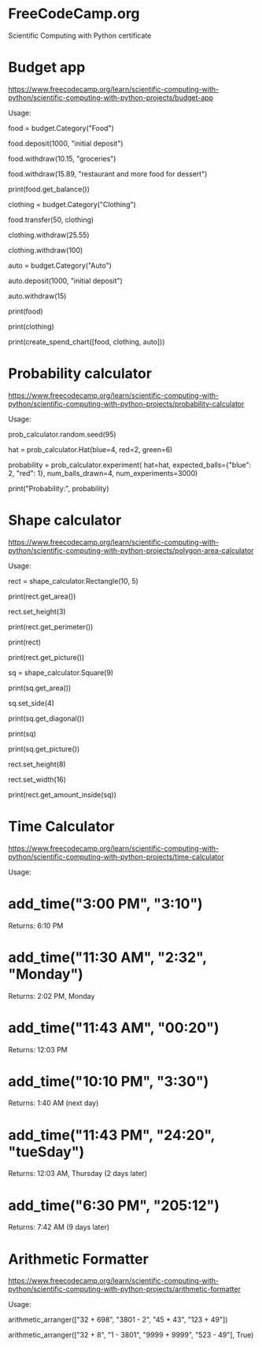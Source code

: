 # FreeCodeCamp.org
Scientific Computing with Python certificate


# Budget app

https://www.freecodecamp.org/learn/scientific-computing-with-python/scientific-computing-with-python-projects/budget-app

Usage:

food = budget.Category("Food")

food.deposit(1000, "initial deposit")

food.withdraw(10.15, "groceries")

food.withdraw(15.89, "restaurant and more food for dessert")

print(food.get_balance())

clothing = budget.Category("Clothing")

food.transfer(50, clothing)

clothing.withdraw(25.55)

clothing.withdraw(100)

auto = budget.Category("Auto")

auto.deposit(1000, "initial deposit")

auto.withdraw(15)

print(food)

print(clothing)

print(create_spend_chart([food, clothing, auto]))


# Probability calculator

https://www.freecodecamp.org/learn/scientific-computing-with-python/scientific-computing-with-python-projects/probability-calculator

Usage:

prob_calculator.random.seed(95)

hat = prob_calculator.Hat(blue=4, red=2, green=6)

probability = prob_calculator.experiment(
    hat=hat,
    expected_balls={"blue": 2,
                    "red": 1},
    num_balls_drawn=4,
    num_experiments=3000)
    
print("Probability:", probability)


# Shape calculator

https://www.freecodecamp.org/learn/scientific-computing-with-python/scientific-computing-with-python-projects/polygon-area-calculator

Usage:

rect = shape_calculator.Rectangle(10, 5)

print(rect.get_area())

rect.set_height(3)

print(rect.get_perimeter())

print(rect)

print(rect.get_picture())

sq = shape_calculator.Square(9)

print(sq.get_area())

sq.set_side(4)

print(sq.get_diagonal())

print(sq)

print(sq.get_picture())

rect.set_height(8)

rect.set_width(16)

print(rect.get_amount_inside(sq))


# Time Calculator

https://www.freecodecamp.org/learn/scientific-computing-with-python/scientific-computing-with-python-projects/time-calculator

Usage:

# add_time("3:00 PM", "3:10")
Returns: 6:10 PM

# add_time("11:30 AM", "2:32", "Monday")
Returns: 2:02 PM, Monday

# add_time("11:43 AM", "00:20")
Returns: 12:03 PM

# add_time("10:10 PM", "3:30")
Returns: 1:40 AM (next day)

# add_time("11:43 PM", "24:20", "tueSday")
Returns: 12:03 AM, Thursday (2 days later)

# add_time("6:30 PM", "205:12")
Returns: 7:42 AM (9 days later)


# Arithmetic Formatter

https://www.freecodecamp.org/learn/scientific-computing-with-python/scientific-computing-with-python-projects/arithmetic-formatter

Usage:

arithmetic_arranger(["32 + 698", "3801 - 2", "45 + 43", "123 + 49"])


arithmetic_arranger(["32 + 8", "1 - 3801", "9999 + 9999", "523 - 49"], True)
